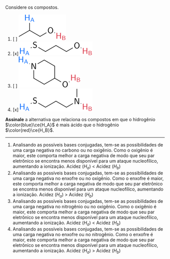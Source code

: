 Considere os compostos.

1. [ ] ![](2G23-1D.svg)
2. [x] ![](2G23-2D.svg)
3. [ ] ![](2G23-3D.svg)
4. [x] ![](2G23-4D.svg)

**Assinale** a alternativa que relaciona os compostos em que o hidrogênio $\color{blue}\ce{H_A}$ é mais ácido que o hidrogênio $\color{red}\ce{H_B}$.

---

1. Analisando as possíveis bases conjugadas, tem-se as possibilidades de uma carga negativa no carbono ou no oxigênio. Como o oxigênio é maior, este comporta melhor a carga negativa de modo que seu par eletrônico se encontra menos disponível para um ataque nucleofílico, aumentando a ionização.
Acidez ($H_a$)	< Acidez ($H_b$)
2. Analisando as possíveis bases conjugadas, tem-se as possibilidades de uma carga negativa no enxofre ou no oxigênio. Como o enxofre é maior, este comporta melhor a carga negativa de modo que seu par eletrônico se encontra menos disponível para um ataque nucleofílico, aumentando a ionização.
Acidez ($H_a$)	> Acidez ($H_b$)
3. Analisando as possíveis bases conjugadas, tem-se as possibilidades de uma carga negativa no nitrogênio ou no oxigênio. Como o oxigênio é maior, este comporta melhor a carga negativa de modo que seu par eletrônico se encontra menos disponível para um ataque nucleofílico, aumentando a ionização.
Acidez ($H_a$)	< Acidez ($H_b$)
4. Analisando as possíveis bases conjugadas, tem-se as possibilidades de uma carga negativa no enxofre ou no nitrogênio. Como o enxofre é maior, este comporta melhor a carga negativa de modo que seu par eletrônico se encontra menos disponível para um ataque nucleofílico, aumentando a ionização.
Acidez ($H_a$)	> Acidez ($H_b$)